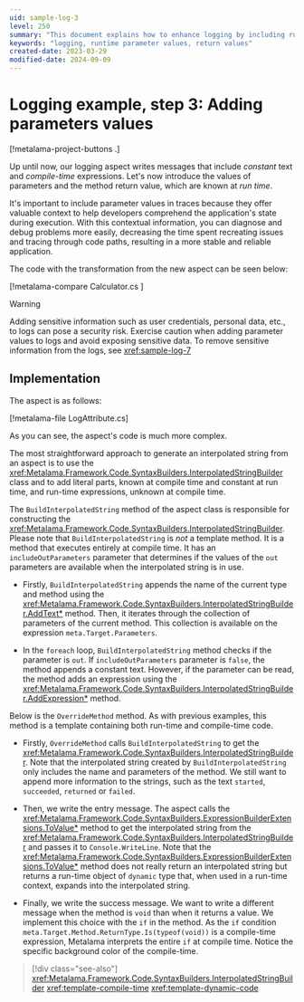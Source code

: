 ```yaml
---
uid: sample-log-3
level: 250
summary: "This document explains how to enhance logging by including runtime parameter values and return values, while cautioning against logging sensitive information."
keywords: "logging, runtime parameter values, return values"
created-date: 2023-03-29
modified-date: 2024-09-09
---
```


# Logging example, step 3: Adding parameters values

[!metalama-project-buttons .]

Up until now, our logging aspect writes messages that include _constant_ text and _compile-time_ expressions. Let's now
introduce the values of parameters and the method return value, which are known at _run time_.

It's important to include parameter values in traces because they offer valuable context to help developers comprehend
the application's state during execution. With this contextual information, you can diagnose and debug problems more
easily, decreasing the time spent recreating issues and tracing through code paths, resulting in a more stable and
reliable application.

The code with the transformation from the new aspect can be seen below:

[!metalama-compare Calculator.cs ]

> [!WARNING]
> Adding sensitive information such as user credentials, personal data, etc., to logs can pose a security risk. Exercise
> caution when adding parameter values to logs and avoid exposing sensitive data.
> To remove sensitive information from the logs, see <xref:sample-log-7>

## Implementation

The aspect is as follows:

[!metalama-file LogAttribute.cs]

As you can see, the aspect's code is much more complex.

The most straightforward approach to generate an interpolated string from an aspect is to use
the <xref:Metalama.Framework.Code.SyntaxBuilders.InterpolatedStringBuilder> class and to add literal parts, known at
compile time and constant at run time, and run-time expressions, unknown at compile time.

The `BuildInterpolatedString` method of the aspect class is responsible for constructing
the <xref:Metalama.Framework.Code.SyntaxBuilders.InterpolatedStringBuilder>. Please note that `BuildInterpolatedString`
is _not_ a template method. It is a method that executes entirely at compile time. It has an `includeOutParameters`
parameter that determines if the values of the `out` parameters are available when the interpolated string is in use.

* Firstly, `BuildInterpolatedString` appends the name of the current type and method using
  the <xref:Metalama.Framework.Code.SyntaxBuilders.InterpolatedStringBuilder.AddText*> method. Then, it iterates through
  the collection of parameters of the current method. This collection is available on the
  expression `meta.Target.Parameters`.

* In the `foreach` loop, `BuildInterpolatedString` method checks if the parameter is `out`. If `includeOutParameters`
  parameter is `false`, the method appends a constant text. However, if the parameter can be read, the method adds an
  expression using the <xref:Metalama.Framework.Code.SyntaxBuilders.InterpolatedStringBuilder.AddExpression*> method.

Below is the `OverrideMethod` method. As with previous examples, this method is a template containing both run-time and
compile-time code.

* Firstly, `OverrideMethod` calls `BuildInterpolatedString` to get
  the <xref:Metalama.Framework.Code.SyntaxBuilders.InterpolatedStringBuilder>. Note that the interpolated string created
  by `BuildInterpolatedString` only includes the name and parameters of the method. We still want to append more
  information to the strings, such as the text `started`, `succeeded`, `returned` or `failed`.

* Then, we write the entry message. The aspect calls
  the <xref:Metalama.Framework.Code.SyntaxBuilders.ExpressionBuilderExtensions.ToValue*> method to get the interpolated
  string from the <xref:Metalama.Framework.Code.SyntaxBuilders.InterpolatedStringBuilder> and passes it
  to `Console.WriteLine`. Note that
  the <xref:Metalama.Framework.Code.SyntaxBuilders.ExpressionBuilderExtensions.ToValue*> method does not really return
  an interpolated string but returns a run-time object of `dynamic` type that, when used in a run-time context, expands
  into the interpolated string.

* Finally, we write the success message. We want to write a different message when the method is `void` than when it
  returns a value. We implement this choice with the `if` in the method. As the `if`
  condition `meta.Target.Method.ReturnType.Is(typeof(void))` is a compile-time expression, Metalama interprets the
  entire `if` at compile time. Notice the specific background color of the compile-time.

> [!div class="see-also"]
> <xref:Metalama.Framework.Code.SyntaxBuilders.InterpolatedStringBuilder>
> <xref:template-compile-time>
> <xref:template-dynamic-code>



